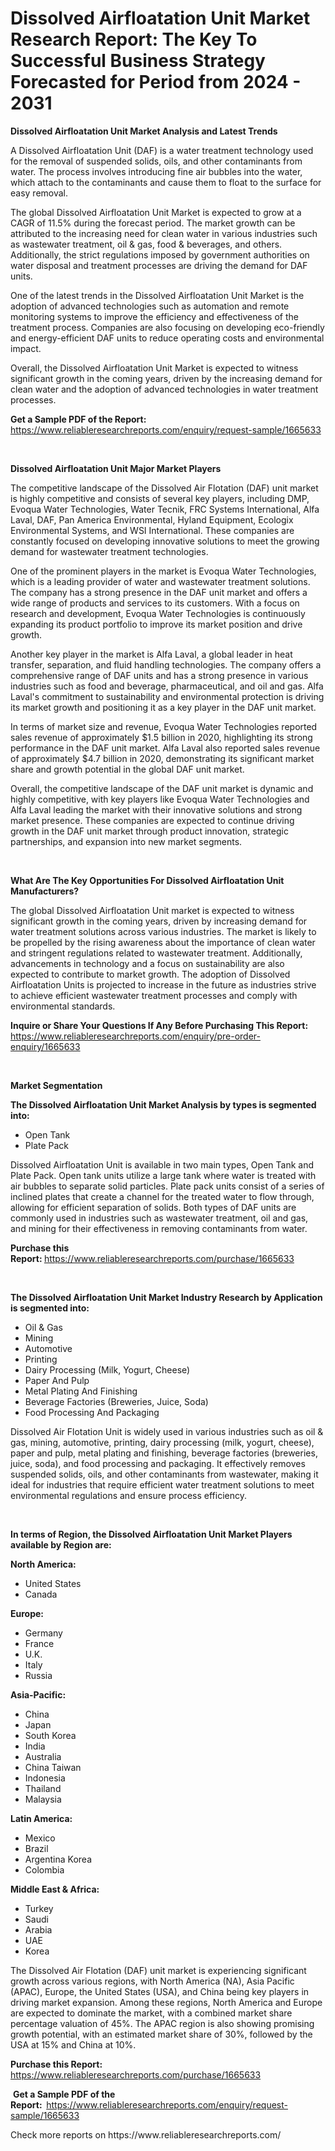 <p><h1>Dissolved Airfloatation Unit Market Research Report: The Key To Successful Business Strategy Forecasted for Period from 2024 - 2031</h1></p><p><strong>Dissolved Airfloatation Unit Market Analysis and Latest Trends</strong></p>
<p><p>A Dissolved Airfloatation Unit (DAF) is a water treatment technology used for the removal of suspended solids, oils, and other contaminants from water. The process involves introducing fine air bubbles into the water, which attach to the contaminants and cause them to float to the surface for easy removal.</p><p>The global Dissolved Airfloatation Unit Market is expected to grow at a CAGR of 11.5% during the forecast period. The market growth can be attributed to the increasing need for clean water in various industries such as wastewater treatment, oil & gas, food & beverages, and others. Additionally, the strict regulations imposed by government authorities on water disposal and treatment processes are driving the demand for DAF units.</p><p>One of the latest trends in the Dissolved Airfloatation Unit Market is the adoption of advanced technologies such as automation and remote monitoring systems to improve the efficiency and effectiveness of the treatment process. Companies are also focusing on developing eco-friendly and energy-efficient DAF units to reduce operating costs and environmental impact.</p><p>Overall, the Dissolved Airfloatation Unit Market is expected to witness significant growth in the coming years, driven by the increasing demand for clean water and the adoption of advanced technologies in water treatment processes.</p></p>
<p><strong>Get a Sample PDF of the Report:&nbsp;</strong> <a href="https://www.reliableresearchreports.com/enquiry/request-sample/1665633">https://www.reliableresearchreports.com/enquiry/request-sample/1665633</a></p>
<p>&nbsp;</p>
<p><strong>Dissolved Airfloatation Unit Major Market Players</strong></p>
<p><p>The competitive landscape of the Dissolved Air Flotation (DAF) unit market is highly competitive and consists of several key players, including DMP, Evoqua Water Technologies, Water Tecnik, FRC Systems International, Alfa Laval, DAF, Pan America Environmental, Hyland Equipment, Ecologix Environmental Systems, and WSI International. These companies are constantly focused on developing innovative solutions to meet the growing demand for wastewater treatment technologies.</p><p>One of the prominent players in the market is Evoqua Water Technologies, which is a leading provider of water and wastewater treatment solutions. The company has a strong presence in the DAF unit market and offers a wide range of products and services to its customers. With a focus on research and development, Evoqua Water Technologies is continuously expanding its product portfolio to improve its market position and drive growth.</p><p>Another key player in the market is Alfa Laval, a global leader in heat transfer, separation, and fluid handling technologies. The company offers a comprehensive range of DAF units and has a strong presence in various industries such as food and beverage, pharmaceutical, and oil and gas. Alfa Laval's commitment to sustainability and environmental protection is driving its market growth and positioning it as a key player in the DAF unit market.</p><p>In terms of market size and revenue, Evoqua Water Technologies reported sales revenue of approximately $1.5 billion in 2020, highlighting its strong performance in the DAF unit market. Alfa Laval also reported sales revenue of approximately $4.7 billion in 2020, demonstrating its significant market share and growth potential in the global DAF unit market.</p><p>Overall, the competitive landscape of the DAF unit market is dynamic and highly competitive, with key players like Evoqua Water Technologies and Alfa Laval leading the market with their innovative solutions and strong market presence. These companies are expected to continue driving growth in the DAF unit market through product innovation, strategic partnerships, and expansion into new market segments.</p></p>
<p>&nbsp;</p>
<p><strong>What Are The Key Opportunities For Dissolved Airfloatation Unit Manufacturers?</strong></p>
<p><p>The global Dissolved Airfloatation Unit market is expected to witness significant growth in the coming years, driven by increasing demand for water treatment solutions across various industries. The market is likely to be propelled by the rising awareness about the importance of clean water and stringent regulations related to wastewater treatment. Additionally, advancements in technology and a focus on sustainability are also expected to contribute to market growth. The adoption of Dissolved Airfloatation Units is projected to increase in the future as industries strive to achieve efficient wastewater treatment processes and comply with environmental standards.</p></p>
<p><strong>Inquire or Share Your Questions If Any Before Purchasing This Report:</strong> <a href="https://www.reliableresearchreports.com/enquiry/pre-order-enquiry/1665633">https://www.reliableresearchreports.com/enquiry/pre-order-enquiry/1665633</a></p>
<p>&nbsp;</p>
<p><strong>Market Segmentation</strong></p>
<p><strong>The Dissolved Airfloatation Unit Market Analysis by types is segmented into:</strong></p>
<p><ul><li>Open Tank</li><li>Plate Pack</li></ul></p>
<p><p>Dissolved Airfloatation Unit is available in two main types, Open Tank and Plate Pack. Open tank units utilize a large tank where water is treated with air bubbles to separate solid particles. Plate pack units consist of a series of inclined plates that create a channel for the treated water to flow through, allowing for efficient separation of solids. Both types of DAF units are commonly used in industries such as wastewater treatment, oil and gas, and mining for their effectiveness in removing contaminants from water.</p></p>
<p><strong>Purchase this Report:&nbsp;</strong><a href="https://www.reliableresearchreports.com/purchase/1665633">https://www.reliableresearchreports.com/purchase/1665633</a></p>
<p>&nbsp;</p>
<p><strong>The Dissolved Airfloatation Unit Market Industry Research by Application is segmented into:</strong></p>
<p><ul><li>Oil & Gas</li><li>Mining</li><li>Automotive</li><li>Printing</li><li>Dairy Processing (Milk, Yogurt, Cheese)</li><li>Paper And Pulp</li><li>Metal Plating And Finishing</li><li>Beverage Factories (Breweries, Juice, Soda)</li><li>Food Processing And Packaging</li></ul></p>
<p><p>Dissolved Air Flotation Unit is widely used in various industries such as oil & gas, mining, automotive, printing, dairy processing (milk, yogurt, cheese), paper and pulp, metal plating and finishing, beverage factories (breweries, juice, soda), and food processing and packaging. It effectively removes suspended solids, oils, and other contaminants from wastewater, making it ideal for industries that require efficient water treatment solutions to meet environmental regulations and ensure process efficiency.</p></p>
<p>&nbsp;</p>
<p><strong>In terms of Region, the Dissolved Airfloatation Unit Market Players available by Region are:</strong></p>
<p>
    <p> <strong> North America: </strong>
        <ul>
            <li>United States</li>
            <li>Canada</li>
        </ul>
        </p> 
    <p> <strong> Europe: </strong>
        <ul>
            <li>Germany</li>
            <li>France</li>
            <li>U.K.</li>
            <li>Italy</li>
            <li>Russia</li>
        </ul>
        </p> 
    <p> <strong> Asia-Pacific: </strong>
        <ul>
            <li>China</li>
            <li>Japan</li>
            <li>South Korea</li>
            <li>India</li>
            <li>Australia</li>
            <li>China Taiwan</li>
            <li>Indonesia</li>
            <li>Thailand</li>
            <li>Malaysia</li>
        </ul>
        </p> 
    <p> <strong> Latin America: </strong>
        <ul>
            <li>Mexico</li>
            <li>Brazil</li>
            <li>Argentina Korea</li>
            <li>Colombia</li>
        </ul>
        </p> 
    <p> <strong> Middle East & Africa: </strong>
        <ul>
            <li>Turkey</li>
            <li>Saudi</li>
            <li>Arabia</li>
            <li>UAE</li>
            <li>Korea</li>
        </ul>
    </p>
    </p>
<p><p>The Dissolved Air Flotation (DAF) unit market is experiencing significant growth across various regions, with North America (NA), Asia Pacific (APAC), Europe, the United States (USA), and China being key players in driving market expansion. Among these regions, North America and Europe are expected to dominate the market, with a combined market share percentage valuation of 45%. The APAC region is also showing promising growth potential, with an estimated market share of 30%, followed by the USA at 15% and China at 10%.</p></p>
<p><strong>Purchase this Report: </strong><a href="https://www.reliableresearchreports.com/purchase/1665633">https://www.reliableresearchreports.com/purchase/1665633</a></p>
<p>&nbsp;<strong>Get a Sample PDF of the Report:&nbsp;&nbsp;</strong><a href="https://www.reliableresearchreports.com/enquiry/request-sample/1665633">https://www.reliableresearchreports.com/enquiry/request-sample/1665633</a></p>
<p><strong></strong></p>
<p>Check more reports on https://www.reliableresearchreports.com/</p>